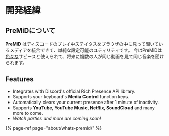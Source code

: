 # 開発経緯

## PreMiDについて

**PreMiD** はディスコードのプレイ中ステイタスをブラウザの中に見って聞いているメディアを統合できて、単純な設定可能のユティリティです。 今はPreMiDは[色々な](support/services.md)サビースと使えられて、将来に複数の人が同じ動画を見て同じ音楽を聞けられます。


## Features

* Integrates with Discord's official Rich Presence API library.
* Supports your keyboard's **Media Control** function keys.
* Automatically clears your current presence after 1 minute of inactivity.
* Supports **YouTube, YouTube Music, Netflix, SoundCloud** and many more to come.
* _Watch parties and more are coming soon!_

{% page-ref page="about/whats-premid/" %}

